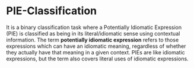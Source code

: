 # PIE-Classification

It is a binary classification task where a Potentially Idiomatic Expression (PIE) is classified as being in its literal/idiomatic sense using contextual information. 
The term **potentially idiomatic expression** refers to those expressions which can have an idiomatic meaning, regardless of whether they actually have that meaning in a given context. PIEs are like idiomatic expressions, but the term also covers literal uses of idiomatic expressions.
